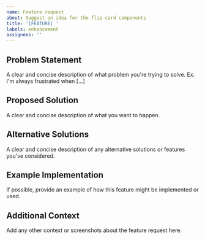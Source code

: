 ```yaml
---
name: Feature request
about: Suggest an idea for the flip card components
title: '[FEATURE] '
labels: enhancement
assignees: ''
---
```


## Problem Statement
A clear and concise description of what problem you're trying to solve. Ex. I'm always frustrated when [...]

## Proposed Solution
A clear and concise description of what you want to happen.

## Alternative Solutions
A clear and concise description of any alternative solutions or features you've considered.

## Example Implementation
If possible, provide an example of how this feature might be implemented or used.

## Additional Context
Add any other context or screenshots about the feature request here.
